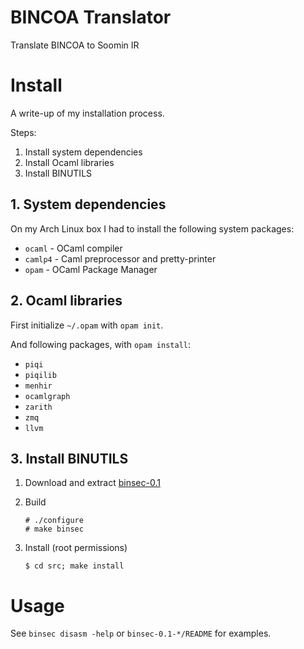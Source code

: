 BINCOA Translator
=================

Translate BINCOA to Soomin IR


# Install

A write-up of my installation process.

Steps:
 1. Install system dependencies
 2. Install Ocaml libraries
 3. Install BINUTILS

## 1. System dependencies

On my Arch Linux box I had to install the following system packages:
 - `ocaml` - OCaml compiler
 - `camlp4` - Caml preprocessor and pretty-printer
 - `opam` - OCaml Package Manager

## 2. Ocaml libraries

First initialize `~/.opam` with `opam init`.

And following packages, with `opam install`:
 - `piqi`
 - `piqilib`
 - `menhir`
 - `ocamlgraph`
 - `zarith`
 - `zmq`
 - `llvm`

## 3. Install BINUTILS

 1. Download and extract [binsec-0.1](http://binsec.gforge.inria.fr/distrib/binsec-0.1-20170301.tgz)
 2. Build

        # ./configure
        # make binsec
        
 3. Install (root permissions)
 
        $ cd src; make install


# Usage

See `binsec disasm -help` or `binsec-0.1-*/README` for examples.
